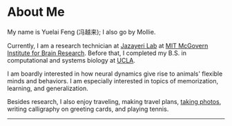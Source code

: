 # About Me

My name is Yuelai Feng (冯越来); I also go by Mollie. 

Currently, I am a research technician at [Jazayeri Lab](http://jazlab.org) at [MIT McGovern Institute for Brain Research](https://mcgovern.mit.edu/). Before that, I completed my B.S. in computational and systems biology at [UCLA](https://www.ucla.edu/).

I am boardly interested in how neural dynamics give rise to animals' flexible minds and behaviors. I am especially interested in topics of memorization, learning, and generalization.

Besides research, I also enjoy traveling, making travel plans, [taking photos](https://photos.app.goo.gl/N9PXKGZJmQzVzKk39), writing calligraphy on greeting cards, and playing tennis.

---

